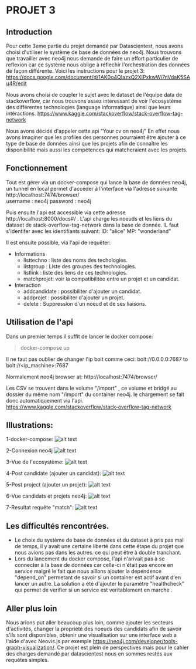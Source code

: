 # PROJET 3


## Introduction
Pour cette 3eme partie du projet demandé par Datascientest, nous avons choisi d'utiliser le système de base de données de neo4j. 
Nous trouvons que travailler avec neo4j nous demande de faire un effort particulier de reflexion car ce système nous oblige à réflechir l'orchestration des données de façon différente. 
Voici les instructions pour le projet 3: 
 https://docs.google.com/document/d/1AK0o4QIazxQ2XIPxkwWi7nVdaK5SAu4R/edit

Nous avons choisi de coupler le sujet avec le dataset de l'équipe data de stackoverflow, car nous trouvons assez intéressant de voir l'ecosystème des différentes technologies (language informatique) ainsi que leurs intéractions. 
https://www.kaggle.com/stackoverflow/stack-overflow-tag-network

Nous avons décidé d'appeler cette api "Your cv on neo4j"
En effet nous avons imaginer que les profiles des personnes pourraient être ajouter à ce type de base de données ainsi que les projets afin de connaître les disponibilité mais aussi les compétences qui matcheraient avec les projets. 

## Fonctionnement

Tout est gérer via un docker-compose qui lance la base de données neo4j, un tunnel en local permet d'accéder à l'interface via l'adresse suivante   http://localhost:7474/browser/  
username : neo4j 
password : neo4j

Puis ensuite l'api est accessible via cette adresse http://localhost:8000/docs#/ . 
L'api charge les noeuds et les liens du dataset de  stack-overflow-tag-network dans la base de donnée.
IL faut s'identifer avec les identifiants suivant: 
ID: "alice" 
MP: "wonderland"

Il est ensuite possible, via l'api de requêter: 
- Informations
    - listtechno : liste des noms des techologies.
    - listgroup : Liste des groupes des technologies.
    - listlink : liste des liens de ces technologies.
    - matchprojet: voir la compatibilitée entre un projet et un candidat.
- Interaction
    - addcandidate : possibiliter d'ajouter un candidat.
    - addprojet : possibiliter d'ajouter un projet.
    - delete : Suppression d'un noeud et de ses liaisons.

## Utilisation de l'api
Dans un premier temps il suffit de lancer le docker compose: 
>docker-compose up

Il ne faut pas oublier de changer l'ip bolt comme ceci: bolt://0.0.0.0:7687 to  bolt://<ip_machine>:7687

Normalement neo4j browser at: http://localhost:7474/browser/

Les CSV se trouvent dans le volume "/import" , ce volume et bridgé au dossier du même nom "/import" du container neo4j.  le chargement se fait donc automatiquement via l'api. 
https://www.kaggle.com/stackoverflow/stack-overflow-tag-network

## Illustrations: 


1-docker-compose:
![alt text](https://github.com/IDRIMalek/Projet3/blob/main/pictures/docker-compose.png)

2-Connexion neo4j
![alt text](https://github.com/IDRIMalek/Projet3/blob/main/pictures/neo4jconnexion.png)

3-Vue de l'ecosystème: 
![alt text](https://github.com/IDRIMalek/Projet3/blob/main/pictures/ecosystem.png)

4-Post candidate (ajouter un candidat): 
![alt text](https://github.com/IDRIMalek/Projet3/blob/main/pictures/candidate.png)

5-Post project (ajouter un projet): 
![alt text](https://github.com/IDRIMalek/Projet3/blob/main/pictures/projet.png)

6-Vue candidats et projets neo4j: 
![alt text](https://github.com/IDRIMalek/Projet3/blob/main/pictures/neo4jview.png)

7-Resultat requête "match": 
![alt text](https://github.com/IDRIMalek/Projet3/blob/main/pictures/matchview.png)

## Les difficultés rencontrées. 
- Le choix du système de base de données et du dataset à pris pas mal de temps, il y avait une certaine liberté dans cette étape du projet que nous avions pas dans les autres. ce qui peut être à double tranchant. 
- Lors du lancement du docker compose, l'api n'arivait pas à se connecter à la base de données car celle-ci n'était pas encore en service malgré le fait que nous aillons ajouter la dependence "depend_on" permetant de savoir si un container est actif avant d'en lancer un autre.  La solution a été d'ajouter le paramètre "healthcheck" qui permet de verifier si un service est veritablement en marche . 

## Aller plus loin
Nous arions put aller beaucoup plus loin, comme ajouter les secteurs d'activités, changer la propriété des noeuds des candidats afin de savoir s'ils sont disponibles, obtenir une visualisation sur une interface web a l'aide d'avec Neovis.js par exemple
https://neo4j.com/developer/tools-graph-visualization/. 
Ce projet est plein de perspectives mais pour le cahier des charges demandé par datascientest nous en sommes restés aux requêtes simples. 